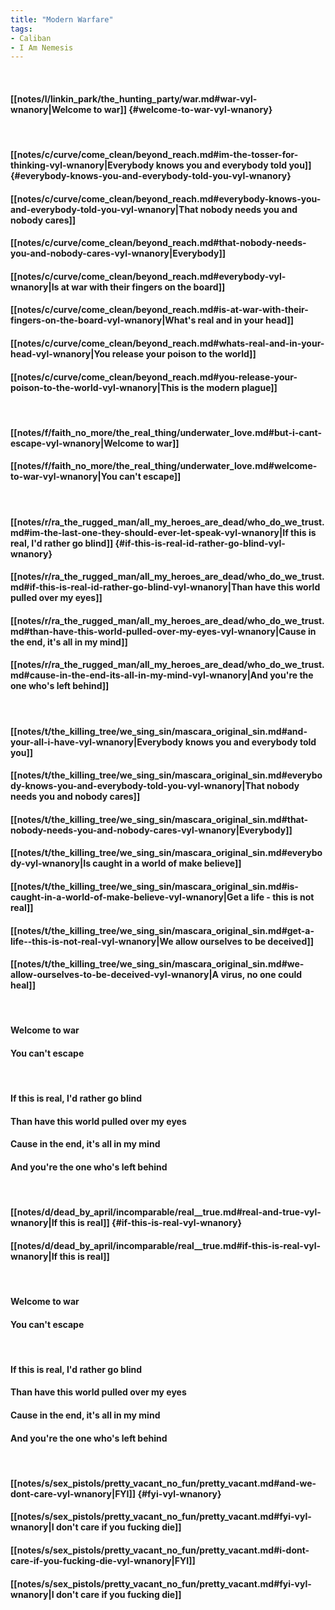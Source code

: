 ```yaml
---
title: "Modern Warfare"
tags:
- Caliban
- I Am Nemesis
---
```

&nbsp;
#### [[notes/l/linkin_park/the_hunting_party/war.md#war-vyl-wnanory|Welcome to war]] {#welcome-to-war-vyl-wnanory}
&nbsp;
#### [[notes/c/curve/come_clean/beyond_reach.md#im-the-tosser-for-thinking-vyl-wnanory|Everybody knows you and everybody told you]] {#everybody-knows-you-and-everybody-told-you-vyl-wnanory}
#### [[notes/c/curve/come_clean/beyond_reach.md#everybody-knows-you-and-everybody-told-you-vyl-wnanory|That nobody needs you and nobody cares]]
#### [[notes/c/curve/come_clean/beyond_reach.md#that-nobody-needs-you-and-nobody-cares-vyl-wnanory|Everybody]]
#### [[notes/c/curve/come_clean/beyond_reach.md#everybody-vyl-wnanory|Is at war with their fingers on the board]]
#### [[notes/c/curve/come_clean/beyond_reach.md#is-at-war-with-their-fingers-on-the-board-vyl-wnanory|What's real and in your head]]
#### [[notes/c/curve/come_clean/beyond_reach.md#whats-real-and-in-your-head-vyl-wnanory|You release your poison to the world]]
#### [[notes/c/curve/come_clean/beyond_reach.md#you-release-your-poison-to-the-world-vyl-wnanory|This is the modern plague]]
&nbsp;
#### [[notes/f/faith_no_more/the_real_thing/underwater_love.md#but-i-cant-escape-vyl-wnanory|Welcome to war]]
#### [[notes/f/faith_no_more/the_real_thing/underwater_love.md#welcome-to-war-vyl-wnanory|You can't escape]]
&nbsp;
#### [[notes/r/ra_the_rugged_man/all_my_heroes_are_dead/who_do_we_trust.md#im-the-last-one-they-should-ever-let-speak-vyl-wnanory|If this is real, I'd rather go blind]] {#if-this-is-real-id-rather-go-blind-vyl-wnanory}
#### [[notes/r/ra_the_rugged_man/all_my_heroes_are_dead/who_do_we_trust.md#if-this-is-real-id-rather-go-blind-vyl-wnanory|Than have this world pulled over my eyes]]
#### [[notes/r/ra_the_rugged_man/all_my_heroes_are_dead/who_do_we_trust.md#than-have-this-world-pulled-over-my-eyes-vyl-wnanory|Cause in the end, it's all in my mind]]
#### [[notes/r/ra_the_rugged_man/all_my_heroes_are_dead/who_do_we_trust.md#cause-in-the-end-its-all-in-my-mind-vyl-wnanory|And you're the one who's left behind]]
&nbsp;
#### [[notes/t/the_killing_tree/we_sing_sin/mascara_original_sin.md#and-your-all-i-have-vyl-wnanory|Everybody knows you and everybody told you]]
#### [[notes/t/the_killing_tree/we_sing_sin/mascara_original_sin.md#everybody-knows-you-and-everybody-told-you-vyl-wnanory|That nobody needs you and nobody cares]]
#### [[notes/t/the_killing_tree/we_sing_sin/mascara_original_sin.md#that-nobody-needs-you-and-nobody-cares-vyl-wnanory|Everybody]]
#### [[notes/t/the_killing_tree/we_sing_sin/mascara_original_sin.md#everybody-vyl-wnanory|Is caught in a world of make believe]]
#### [[notes/t/the_killing_tree/we_sing_sin/mascara_original_sin.md#is-caught-in-a-world-of-make-believe-vyl-wnanory|Get a life - this is not real]]
#### [[notes/t/the_killing_tree/we_sing_sin/mascara_original_sin.md#get-a-life--this-is-not-real-vyl-wnanory|We allow ourselves to be deceived]]
#### [[notes/t/the_killing_tree/we_sing_sin/mascara_original_sin.md#we-allow-ourselves-to-be-deceived-vyl-wnanory|A virus, no one could heal]]
&nbsp;
#### Welcome to war
#### You can't escape
&nbsp;
#### If this is real, I'd rather go blind
#### Than have this world pulled over my eyes
#### Cause in the end, it's all in my mind
#### And you're the one who's left behind
&nbsp;
#### [[notes/d/dead_by_april/incomparable/real__true.md#real-and-true-vyl-wnanory|If this is real]] {#if-this-is-real-vyl-wnanory}
#### [[notes/d/dead_by_april/incomparable/real__true.md#if-this-is-real-vyl-wnanory|If this is real]]
&nbsp;
#### Welcome to war
#### You can't escape
&nbsp;
#### If this is real, I'd rather go blind
#### Than have this world pulled over my eyes
#### Cause in the end, it's all in my mind
#### And you're the one who's left behind
&nbsp;
#### [[notes/s/sex_pistols/pretty_vacant_no_fun/pretty_vacant.md#and-we-dont-care-vyl-wnanory|FYI]] {#fyi-vyl-wnanory}
#### [[notes/s/sex_pistols/pretty_vacant_no_fun/pretty_vacant.md#fyi-vyl-wnanory|I don't care if you fucking die]]
#### [[notes/s/sex_pistols/pretty_vacant_no_fun/pretty_vacant.md#i-dont-care-if-you-fucking-die-vyl-wnanory|FYI]]
#### [[notes/s/sex_pistols/pretty_vacant_no_fun/pretty_vacant.md#fyi-vyl-wnanory|I don't care if you fucking die]]
